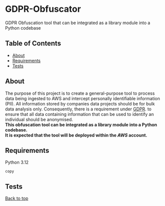 # GDPR-Obfuscator
GDPR Obfuscation tool that can be integrated as a library module into a Python codebase

## Table of Contents
- [About](#about)
- [Requirements](#requirements)
- [Tests](#tests)

## About
The purpose of this project is to create a general-purpose tool to process data
being ingested to AWS and intercept personally identifiable information (PII). All
information stored by companies data projects should be for bulk data analysis
only. Consequently, there is a requirement under [GDPR](https://ico.org.uk/media/for-organisations/guide-to-data-protection/guide-to-the-general-data-protection-regulation-gdpr-1-1.pdf/).
to ensure that all data containing information that can be used to identify an individual
should be anonymised.\
**This obfuscation tool can be integrated as a library module into a Python codebase.**\
**It is expected that the tool will be deployed within the _AWS_ account.**

## Requirements
Python 3.12

```
copy
```
## Tests


[Back to top](#top)